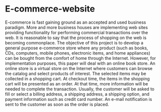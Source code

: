 # E-commerce-website
E-commerce is fast gaining ground as an accepted and used business paradigm.
More and more business houses are implementing web sites providing functionality for
performing commercial transactions over the web. It is reasonable to say that the process
of shopping on the web is becoming commonplace.
The objective of this project is to develop a general purpose e-commerce store
where any product (such as books, CDs, computers, mobile phones, electronic items, and
home appliances) can be bought from the comfort of home through the Internet.
However, for implementation purposes, this paper will deal with an online book store.
An online store is a virtual store on the Internet where customers can browse the
catalog and select products of interest. The selected items may be collected in a shopping
cart. At checkout time, the items in the shopping cart will be presented as an order. At
that time, more information will be needed to complete the transaction. Usually, the
customer will be asked to fill or select a billing address, a shipping address, a shipping
option, and payment information such as credit card number. An e-mail notification is
sent to the customer as soon as the order is placed.
